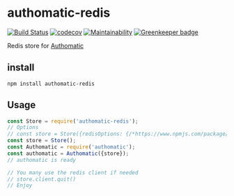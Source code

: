 # authomatic-redis
[![Build Status](https://travis-ci.org/wearereasonablepeople/authomatic-redis.svg?branch=master)](https://travis-ci.org/wearereasonablepeople/authomatic-redis)
[![codecov](https://codecov.io/gh/wearereasonablepeople/authomatic-redis/branch/master/graph/badge.svg?token=Bh9Dku3el1)](https://codecov.io/gh/wearereasonablepeople/authomatic-redis)
[![Maintainability](https://api.codeclimate.com/v1/badges/de17d1c089d4120b8a1f/maintainability)](https://codeclimate.com/github/wearereasonablepeople/authomatic-redis/maintainability)
[![Greenkeeper badge](https://badges.greenkeeper.io/wearereasonablepeople/authomatic-redis.svg)](https://greenkeeper.io/)

Redis store for [Authomatic](https://github.com/wearereasonablepeople/authomatic)

## install
```
npm install authomatic-redis
```

## Usage
```javascript
const Store = require('authomatic-redis');
// Options
// const store = Store({redisOptions: {/*https://www.npmjs.com/package/redis*/}, baseString: 'String'})
const store = Store();
const Authomatic = require('authomatic');
const authomatic = Authomatic({store}); 
// authomatic is ready

// You many use the redis client if needed
// store.client.quit()
// Enjoy
```
